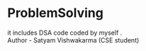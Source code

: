 # ProblemSolving
it includes DSA code coded by myself .
<br>
Author - Satyam Vishwakarma (CSE student)
